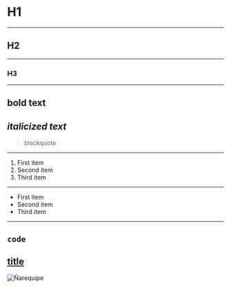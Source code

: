 # H1
---
## H2
---
### H3
---
**bold text**
---
*italicized text*
---
> blockquote
---
1. First item
2. Second item
3. Third item
---
- First item
- Second item
- Third item
---
`code`
---
[title](https://www.example.com)
---
![Ñarequipe](https://misrecetascolombia.com/wp-content/uploads/2020/12/Arequipe-Colombiano.jpg)

